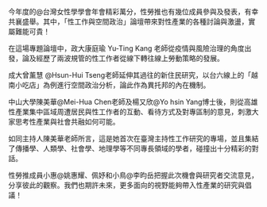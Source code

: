 ---
---
今年度的@台灣女性學學會年會精彩萬分，性勞推也有幾位成員參與及發表，有幸共襄盛舉。其中，「性工作與空間政治」論壇帶來對性產業的各種討論與激盪，實屬難能可貴！

在這場專題論壇中，政大康庭瑜 Yu-Ting Kang  老師從疫情與風險治理的角度出發，論及經歷了兩波規管的性工作者從線下轉往線上勞動策略的發展。

成大曾薰慧 @Hsun-Hui Tseng老師延伸其過往的新住民研究，以台六線上的「越南小吃店」為例進行空間政治分析，論此作為異托邦的內在機制。

中山大學陳美華@Mei-Hua Chen老師及楊又欣@Yo hsin Yang博士後，則從高雄性產業集中區域周遭居民與性工作者的互動、看待方式及對專區制的意見，刺激大家思考性產業與社會共融如何可能。

如同主持人陳美華老師所言，這是她首次在臺灣主持性工作研究的專場，並且集結了傳播學、人類學、社會學、地理學等不同專長領域的學者，碰撞出十分精彩的對話。

性勞推成員小惠@姚惠耀、佩妤和小鳥@李昀岳把握此次機會與研究者交流意見，分享彼此的觀察。我們也期許未來，更多面向的視野能夠帶入性產業的研究與倡議！